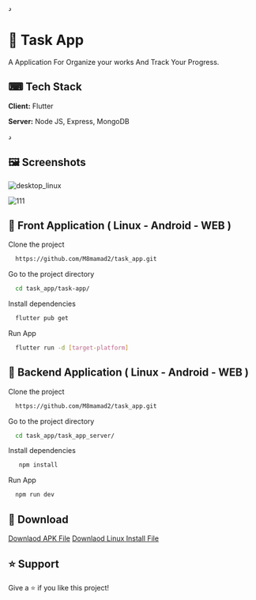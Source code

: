 د
# 👋 Task App
A Application For Organize your works And Track Your Progress.



## ⌨ Tech Stack

**Client:** Flutter

**Server:** Node JS, Express, MongoDB

د

## 🖼 Screenshots

![desktop_linux](https://github.com/M8mamad2/task_app/assets/107222496/aebaa88f-77e9-4fa3-aa73-dd992e62a999)

![111](https://github.com/M8mamad2/task_app/assets/107222496/ac8ce40d-3d34-47ea-9938-9dc9cf81f114)



## 🔳 Front Application ( Linux - Android - WEB  )


Clone the project

```bash
  https://github.com/M8mamad2/task_app.git
```

Go to the project directory

```bash
  cd task_app/task-app/
```

Install dependencies

```bash
  flutter pub get
```

Run App

```bash
  flutter run -d [target-platform]
```
## 🔲 Backend Application ( Linux - Android - WEB  )


Clone the project

```bash
  https://github.com/M8mamad2/task_app.git
```

Go to the project directory

```bash
  cd task_app/task_app_server/
```

Install dependencies

```bash
   npm install
```

Run App

```bash
  npm run dev
```
## 🔽 Download

[Downlaod APK File](https://www.shayadakar.ir/data/task_app.apk)
[Downlaod Linux Install File](https://www.shayadakar.ir/data/taskapp_linux)


## ⭐️ Support

Give a ⭐️ if you like this project!
